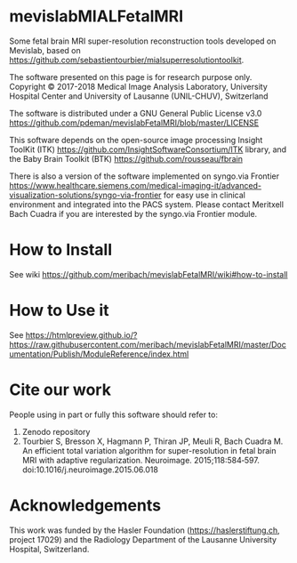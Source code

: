 # mevislabMIALFetalMRI
Some fetal brain MRI super-resolution reconstruction tools developed on Mevislab, based on https://github.com/sebastientourbier/mialsuperresolutiontoolkit.

The software presented on this page is for research purpose only.
Copyright © 2017-2018 Medical Image Analysis Laboratory, University Hospital Center and University of Lausanne (UNIL-CHUV), Switzerland

The software is distributed under a GNU General Public License v3.0 https://github.com/pdeman/mevislabFetalMRI/blob/master/LICENSE

This software depends on the open-source image processing Insight ToolKit (ITK) https://github.com/InsightSoftwareConsortium/ITK library, and the Baby Brain Toolkit (BTK) https://github.com/rousseau/fbrain

There is also a version of the software implemented on syngo.via Frontier https://www.healthcare.siemens.com/medical-imaging-it/advanced-visualization-solutions/syngo-via-frontier for easy use in clinical environment and integrated into the PACS system. Please contact Meritxell Bach Cuadra if you are interested by the syngo.via Frontier module.

# How to Install

See wiki https://github.com/meribach/mevislabFetalMRI/wiki#how-to-install

# How to Use it

See https://htmlpreview.github.io/?https://raw.githubusercontent.com/meribach/mevislabFetalMRI/master/Documentation/Publish/ModuleReference/index.html

# Cite our work
People using in part or fully this software should refer to:
1) Zenodo repository 
2) Tourbier S, Bresson X, Hagmann P, Thiran JP, Meuli R, Bach Cuadra M. An efficient total variation algorithm for super-resolution in fetal brain MRI with adaptive regularization. Neuroimage. 2015;118:584‐597. doi:10.1016/j.neuroimage.2015.06.018

# Acknowledgements
This work was funded by the Hasler Foundation (https://haslerstiftung.ch, project 17029) and the Radiology Department of the Lausanne University Hospital, Switzerland. 

